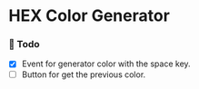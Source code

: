 # HEX Color Generator

### 📝 Todo

- [x] Event for generator color with the space key.
- [ ] Button for get the previous color.
